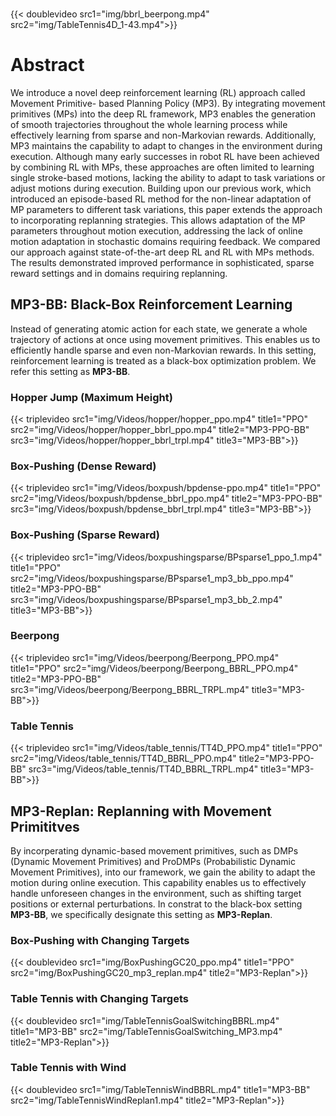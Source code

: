 ###

[//]: # ({{<image src1="logos/Logo_KIT.svg" src2= "logos/IRL_Logo_Light_blue.svg" src3="logos/canvas.png">}})
{{< doublevideo src1="img/bbrl_beerpong.mp4" src2="img/TableTennis4D_1-43.mp4">}}
# Abstract
We introduce a novel deep reinforcement learning (RL) approach called Movement Primitive-
based Planning Policy (MP3). By integrating movement primitives (MPs) into the deep RL
framework, MP3 enables the generation of smooth trajectories throughout the whole learning 
process while effectively learning from sparse and non-Markovian rewards. Additionally,
MP3 maintains the capability to adapt to changes in the environment during execution.
Although many early successes in robot RL have been achieved by combining RL with
MPs, these approaches are often limited to learning single stroke-based motions, lacking
the ability to adapt to task variations or adjust motions during execution. Building upon
our previous work, which introduced an episode-based RL method for the non-linear adaptation of 
MP parameters to different task variations, this paper extends the approach to
incorporating replanning strategies. This allows adaptation of the MP parameters throughout 
motion execution, addressing the lack of online motion adaptation in stochastic domains
requiring feedback. We compared our approach against state-of-the-art deep RL and RL
with MPs methods. The results demonstrated improved performance in sophisticated,
sparse reward settings and in domains requiring replanning.


## MP3-BB: Black-Box Reinforcement Learning
Instead of generating atomic action for each state, we generate a whole trajectory of actions at once using movement primitives.
This enables us to efficiently handle sparse and even non-Markovian rewards. In this setting, reinforcement learning is treated
as a black-box optimization problem. We refer this setting as **MP3-BB**.
### Hopper Jump (Maximum Height)
{{< triplevideo src1="img/Videos/hopper/hopper_ppo.mp4" title1="PPO" 
                src2="img/Videos/hopper/hopper_bbrl_ppo.mp4" title2="MP3-PPO-BB"
                src3="img/Videos/hopper/hopper_bbrl_trpl.mp4" title3="MP3-BB">}}
### Box-Pushing (Dense Reward)
{{< triplevideo src1="img/Videos/boxpush/bpdense-ppo.mp4" title1="PPO" 
                src2="img/Videos/boxpush/bpdense_bbrl_ppo.mp4" title2="MP3-PPO-BB"
                src3="img/Videos/boxpush/bpdense_bbrl_trpl.mp4" title3="MP3-BB">}}
### Box-Pushing (Sparse Reward)
{{< triplevideo src1="img/Videos/boxpushingsparse/BPsparse1_ppo_1.mp4" title1="PPO" 
                src2="img/Videos/boxpushingsparse/BPsparse1_mp3_bb_ppo.mp4" title2="MP3-PPO-BB"
                src3="img/Videos/boxpushingsparse/BPsparse1_mp3_bb_2.mp4" title3="MP3-BB">}}
### Beerpong
{{< triplevideo src1="img/Videos/beerpong/Beerpong_PPO.mp4" title1="PPO" 
                src2="img/Videos/beerpong/Beerpong_BBRL_PPO.mp4" title2="MP3-PPO-BB"
                src3="img/Videos/beerpong/Beerpong_BBRL_TRPL.mp4" title3="MP3-BB">}}
### Table Tennis
{{< triplevideo src1="img/Videos/table_tennis/TT4D_PPO.mp4" title1="PPO" 
                src2="img/Videos/table_tennis/TT4D_BBRL_PPO.mp4" title2="MP3-PPO-BB"
                src3="img/Videos/table_tennis/TT4D_BBRL_TRPL.mp4" title3="MP3-BB">}}
## MP3-Replan: Replanning with Movement Primititves
By incorperating dynamic-based movement primitives, such as DMPs (Dynamic Movement Primitives) and ProDMPs (Probabilistic Dynamic Movement Primitives),
into our framework, we gain the ability to adapt the motion during online execution. This capability enables us to effectively 
handle unforeseen changes in the environment, such as shifting target positions or external perturbations. 
In constrat to the black-box setting **MP3-BB**, we specifically designate this setting as **MP3-Replan**.
### Box-Pushing with Changing Targets
{{< doublevideo src1="img/BoxPushingGC20_ppo.mp4" title1="PPO" 
    src2="img/BoxPushingGC20_mp3_replan.mp4" title2="MP3-Replan">}}
### Table Tennis with Changing Targets
{{< doublevideo src1="img/TableTennisGoalSwitchingBBRL.mp4" title1="MP3-BB" 
    src2="img/TableTennisGoalSwitching_MP3.mp4" title2="MP3-Replan">}}
### Table Tennis with Wind
{{< doublevideo src1="img/TableTennisWindBBRL.mp4" title1="MP3-BB" 
    src2="img/TableTennisWindReplan1.mp4" title2="MP3-Replan">}}

[//]: # (## Citation)

[//]: # (If you find our work useful, please consider citing:)

[//]: # (```BibTeX)

[//]: # (@INPROCEEDINGS{Li2023Curriculum,)

[//]: # (  author = {Li, Maximilian Xiling )

[//]: # (            and Celik, Onur )

[//]: # (            and Becker, Philipp )

[//]: # (            and Blessing, Denis )

[//]: # (            and Lioutikov, Rudolf )

[//]: # (            and Neumann, Gerhard},)

[//]: # (  title  = {Curriculum-Based Imitation of Versatile Skills},)

[//]: # (  booktitle={2023 International Conference on Robotics and Automation &#40;ICRA&#41;},)

[//]: # (  year   = {2023},)

[//]: # (})

[//]: # (```)